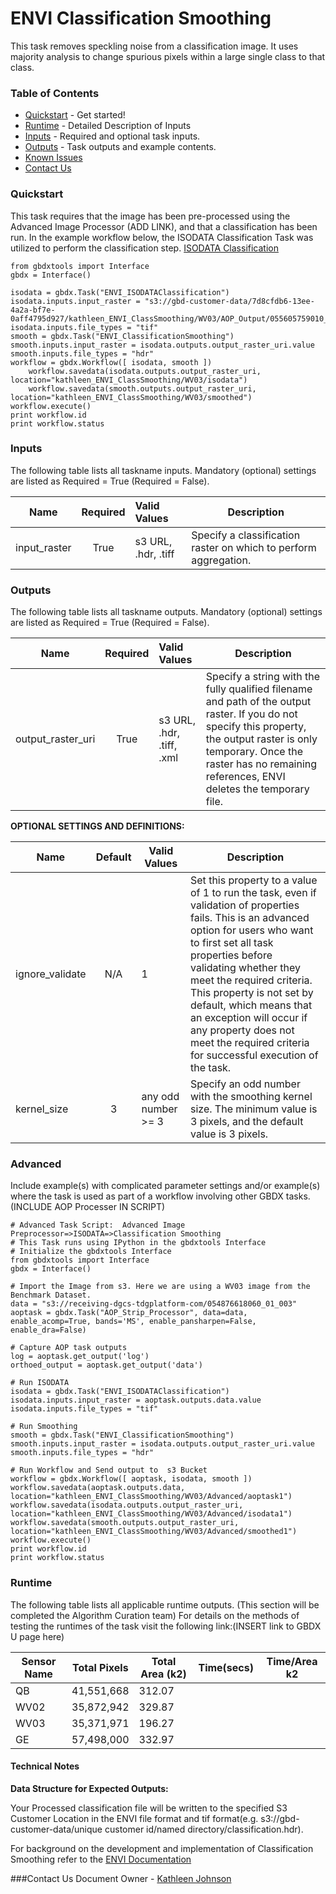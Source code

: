 # ENVI Classification Smoothing

This task removes speckling noise from a classification image. It uses majority analysis to change spurious pixels within a large single class to that class.

### Table of Contents
 * [Quickstart](#quickstart) - Get started!
 * [Runtime](#runtime) - Detailed Description of Inputs
 * [Inputs](#inputs) - Required and optional task inputs.
 * [Outputs](#outputs) - Task outputs and example contents.
 * [Known Issues](#known-issues)
 * [Contact Us](#contact-us)

### Quickstart

This task requires that the image has been pre-processed using the Advanced Image Processor (ADD LINK), and that a classification has been run. In the example workflow below, the ISODATA Classification Task was utilized to perform the classification step.  [ISODATA Classification](https://github.com/TDG-Platform/docs/blob/master/ENVI_ISODATAClassification.md)

  
	from gbdxtools import Interface
	gbdx = Interface()
	
	isodata = gbdx.Task("ENVI_ISODATAClassification")
	isodata.inputs.input_raster = "s3://gbd-customer-data/7d8cfdb6-13ee-4a2a-bf7e-0aff4795d927/kathleen_ENVI_ClassSmoothing/WV03/AOP_Output/055605759010_01/"
	isodata.inputs.file_types = "tif"
	smooth = gbdx.Task("ENVI_ClassificationSmoothing")
	smooth.inputs.input_raster = isodata.outputs.output_raster_uri.value
	smooth.inputs.file_types = "hdr"
	workflow = gbdx.Workflow([ isodata, smooth ])
		workflow.savedata(isodata.outputs.output_raster_uri, location="kathleen_ENVI_ClassSmoothing/WV03/isodata")
		workflow.savedata(smooth.outputs.output_raster_uri, location="kathleen_ENVI_ClassSmoothing/WV03/smoothed")
	workflow.execute()
	print workflow.id
	print workflow.status

### Inputs
The following table lists all taskname inputs.
Mandatory (optional) settings are listed as Required = True (Required = False).

  Name       |  Required  |  Valid Values       |  Description  
-------------|:-----------:|:--------------------|---------------
input_raster | True       | s3 URL, .hdr, .tiff | Specify a classification raster on which to perform aggregation.

### Outputs
The following table lists all taskname outputs.
Mandatory (optional) settings are listed as Required = True (Required = False).

  Name            |  Required  |  Valid Values             | Description  
------------------|:---------: |:------------------------- |---------------
output_raster_uri | True       | s3 URL, .hdr, .tiff, .xml | Specify a string with the fully qualified filename and path of the output raster. If you do not specify this property, the output raster is only temporary. Once the raster has no remaining references, ENVI deletes the temporary file.


**OPTIONAL SETTINGS AND DEFINITIONS:**

Name                 |       Default    | Valid Values |   Description
---------------------|:----------------:|---------------------------------|-----------------
ignore_validate      |          N/A     |     1        |Set this property to a value of 1 to run the task, even if validation of properties fails. This is an advanced option for users who want to first set all task properties before validating whether they meet the required criteria. This property is not set by default, which means that an exception will occur if any property does not meet the required criteria for successful execution of the task.
kernel_size                |           3           |    any odd number >= 3          | Specify an odd number with the smoothing kernel size. The minimum value is 3 pixels, and the default value is 3 pixels.

### Advanced
Include example(s) with complicated parameter settings and/or example(s) where the task is used as part of a workflow involving other GBDX tasks. (INCLUDE AOP Processer IN SCRIPT)

	# Advanced Task Script:  Advanced Image Preprocessor=>ISODATA=>Classification Smoothing
	# This Task runs using IPython in the gbdxtools Interface
	# Initialize the gbdxtools Interface
	from gbdxtools import Interface
	gbdx = Interface()
	
	# Import the Image from s3. Here we are using a WV03 image from the Benchmark Dataset.
	data = "s3://receiving-dgcs-tdgplatform-com/054876618060_01_003" aoptask = gbdx.Task("AOP_Strip_Processor", data=data, enable_acomp=True, bands='MS', enable_pansharpen=False, enable_dra=False)
	
	# Capture AOP task outputs
	log = aoptask.get_output('log')
	orthoed_output = aoptask.get_output('data')
	
	# Run ISODATA
	isodata = gbdx.Task("ENVI_ISODATAClassification")
	isodata.inputs.input_raster = aoptask.outputs.data.value
	isodata.inputs.file_types = "tif"

	# Run Smoothing
	smooth = gbdx.Task("ENVI_ClassificationSmoothing")
	smooth.inputs.input_raster = isodata.outputs.output_raster_uri.value
	smooth.inputs.file_types = "hdr"
	
	# Run Workflow and Send output to  s3 Bucket
	workflow = gbdx.Workflow([ aoptask, isodata, smooth ])
	workflow.savedata(aoptask.outputs.data, location="kathleen_ENVI_ClassSmoothing/WV03/Advanced/aoptask1")
	workflow.savedata(isodata.outputs.output_raster_uri, location="kathleen_ENVI_ClassSmoothing/WV03/Advanced/isodata1")
	workflow.savedata(smooth.outputs.output_raster_uri, location="kathleen_ENVI_ClassSmoothing/WV03/Advanced/smoothed1")
	workflow.execute()
	print workflow.id
	print workflow.status


### Runtime

The following table lists all applicable runtime outputs. (This section will be completed the Algorithm Curation team)
For details on the methods of testing the runtimes of the task visit the following link:(INSERT link to GBDX U page here)

  Sensor Name  |  Total Pixels  |  Total Area (k2)  |  Time(secs)  |  Time/Area k2
--------|:----------:|-----------|----------------|---------------
QB | 41,551,668 | 312.07 |  |  |
WV02|35,872,942|329.87| | |
WV03|35,371,971|196.27| | |
GE| 57,498,000|332.97|| |




#### Technical Notes



**Data Structure for Expected Outputs:**

Your Processed classification file will be written to the specified S3 Customer Location in the ENVI file format and tif format(e.g.  s3://gbd-customer-data/unique customer id/named directory/classification.hdr).  


For background on the development and implementation of Classification Smoothing refer to the [ENVI Documentation](https://www.harrisgeospatial.com/docs/classificationtutorial.html)

###Contact Us
Document Owner - [Kathleen Johnson](kajohnso@digitalglobe.com)

